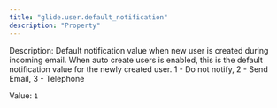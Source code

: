 ```yaml
---
title: "glide.user.default_notification"
description: "Property"
---
```


Description: Default notification value when new user is created during incoming email. When auto create users is enabled, this is the default notification value for the newly created user. 1 - Do not notify, 2 - Send Email, 3 - Telephone

Value: `1`